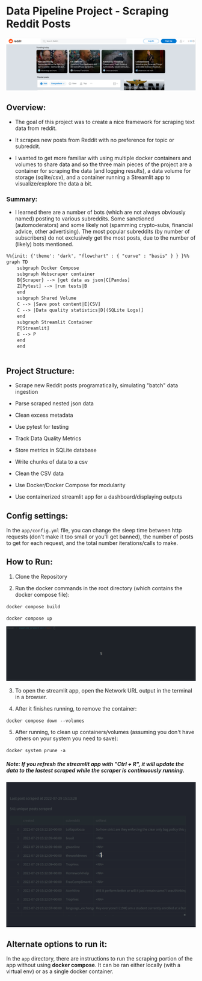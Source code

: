 # Data Pipeline Project - Scraping Reddit Posts

![](images/reddit.png)

## Overview:

* The goal of this project was to create a nice framework for scraping text data from reddit. 

* It scrapes new posts from Reddit with no preference for topic or subreddit. 

* I wanted to get more familiar with using multiple docker containers and volumes to share data and so the three main pieces of the project are a container for scraping the data (and logging results), a data volume for storage (sqlite/csv), and a container running a Streamlit app to visualize/explore the data a bit.

### Summary:

* I learned there are a number of bots (which are not always obviously named) posting to various subreddits. Some sanctioned (automoderators) and some likely not (spamming crypto-subs, financial advice, other advertising). The most popular subreddits (by number of subscribers) do not exclusively get the most posts, due to the number of (likely) bots mentioned.

```mermaid
%%{init: {'theme': 'dark', "flowchart" : { "curve" : "basis" } } }%%
graph TD
    subgraph Docker Compose
    subgraph Webscraper container
    B{Scraper} --> |get data as json|C[Pandas]
    Z[Pytest] --> |run tests|B
    end
    subgraph Shared Volume
    C --> |Save post content|E[CSV]
    C --> |Data quality statistics|D[(SQLite Logs)]
    end
    subgraph Streamlit Container
    P[Streamlit]
    E --> P
    end
    end
    
```

## Project Structure:

- Scrape new Reddit posts programatically, simulating "batch" data ingestion

- Parse scraped nested json data

- Clean excess metadata

- Use pytest for testing

- Track Data Quality Metrics

- Store metrics in SQLite database

- Write chunks of data to a csv

- Clean the CSV data

- Use Docker/Docker Compose for modularity

- Use containerized streamlit app for a dashboard/displaying outputs

## Config settings:

In the `app/config.yml` file, you can change the sleep time between http requests (don't make it too small or you'll get banned), the number of posts to get for each request, and the total number iterations/calls to make.

## How to Run:

1. Clone the Repository

2. Run the docker commands in the root directory (which contains the docker compose file):

`docker compose build`

`docker compose up`

![](images/dck_compose.gif)

3. To open the streamlit app, open the Network URL output in the terminal in a browser.

4. After it finishes running, to remove the container:

`docker compose down --volumes`

5. After running, to clean up containers/volumes (assuming you don't have others on your system you need to save):

`docker system prune -a`

##### Note: If you refresh the streamlit app with "Ctrl + R", it will update the data to the lastest scraped while the scraper is continuously running.

![](images/st_refresh.gif)

## Alternate options to run it:

In the `app` directory, there are instructions to run the scraping portion of the app without using **docker compose**. It can be ran either locally (with a virtual env) or as a single docker container. 